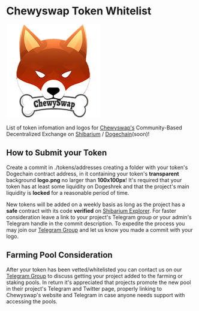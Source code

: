 # Chewyswap Token Whitelist

![alt text](https://github.com/PooDoge/chewyswap-tokenlist/blob/main/tokens/chewy.png?raw=true "ChewySwap, Baby!")

List of token infomation and logos for [Chewyswap's](https://chewyswap.dog) Community-Based Decentralized Exchange on [Shibarium](https://shib.io) / [Dogechain](https://dogechain.dog)(soon)!


## How to Submit your Token

Create a commit in ./tokens/addresses creating a folder with your token's Dogechain contract address, in it containing your token's **transparent** background **logo.png** no larger than **100x100px**! It's required that your token has at least some liquidity on Dogeshrek and that the project's main liquidity is **locked** for a reasonable period of time.

New tokens will be added on a weekly basis as long as the project has a **safe** contract with its code **verified** on [Shibarium Explorer](https://shibscan.io). For faster consideration leave a link to your project's Telegram group or your admin's Telegram handle in the commit description. To expedite the process you may join our [Telegram Group](https://t.me/ChewySwapCommunity) and let us know you made a commit with your logo.

## Farming Pool Consideration

After your token has been vetted/whitelisted you can contact us on our [Telegram Group](https://t.me/chewyswapcommunity) to discuss getting your project added to the farming or staking pools. In return it's appreciated that projects promote the new pool in their project's Telegram and Twitter page, properly linking to Chewyswap's website and Telegram in case anyone needs support with accessing the pools.
